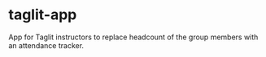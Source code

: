 # taglit-app
App for Taglit instructors to replace headcount of the group members with an attendance tracker.
